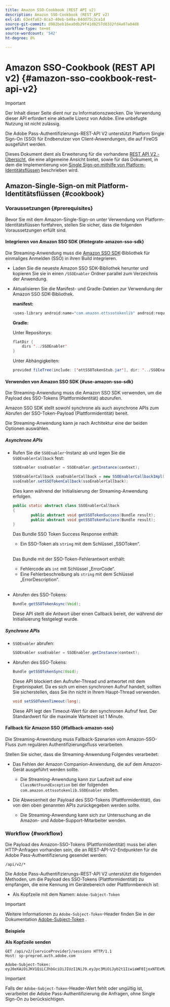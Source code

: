 ```yaml
---
title: Amazon SSO-Cookbook (REST API v2)
description: Amazon SSO-Cookbook (REST API v2)
exl-id: 63e4fa63-8ca3-40eb-b49a-84dd75c2ca1d
source-git-commit: d982beb16ea0db29f41d0257d8332fd4a07a84d8
workflow-type: tm+mt
source-wordcount: '542'
ht-degree: 0%

---
```


# Amazon SSO-Cookbook (REST API v2) {#amazon-sso-cookbook-rest-api-v2}

>[!IMPORTANT]
>
>Der Inhalt dieser Seite dient nur zu Informationszwecken. Die Verwendung dieser API erfordert eine aktuelle Lizenz von Adobe. Eine unbefugte Nutzung ist nicht zulässig.

Die Adobe Pass-Authentifizierungs-REST-API V2 unterstützt Platform Single Sign-On (SSO) für Endbenutzer von Client-Anwendungen, die auf FireOS ausgeführt werden.

Dieses Dokument dient als Erweiterung für die vorhandene [REST API V2 - Übersicht](/help/authentication/integration-guide-programmers/rest-apis/rest-api-v2/rest-api-v2-overview.md), die eine allgemeine Ansicht bietet, sowie für das Dokument, in dem die Implementierung von [Single Sign-on mithilfe von Platform-Identitätsflüssen](/help/authentication/integration-guide-programmers/rest-apis/rest-api-v2/flows/single-sign-on-access-flows/rest-api-v2-single-sign-on-platform-identity-flows.md) beschrieben wird.

## Amazon-Single-Sign-on mit Platform-Identitätsflüssen {#cookbook}

### Voraussetzungen {#prerequisites}

Bevor Sie mit dem Amazon-Single-Sign-on unter Verwendung von Platform-Identitätsflüssen fortfahren, stellen Sie sicher, dass die folgenden Voraussetzungen erfüllt sind.

#### Integrieren von Amazon SSO SDK {#integrate-amazon-sso-sdk}

Die Streaming-Anwendung muss die [Amazon SSO SDK](https://tve.zendesk.com/hc/en-us/article_attachments/360064368131/ottSSOTokenLib_v1.jar)-Bibliothek für einmaliges Anmelden (SSO) in ihren Build integrieren.

* Laden Sie die neueste Amazon SSO SDK-Bibliothek herunter und kopieren Sie sie in einen `/SSOEnabler` Ordner parallel zum Verzeichnis der Anwendung.

* Aktualisieren Sie die Manifest- und Gradle-Dateien zur Verwendung der Amazon SSO SDK-Bibliothek.

  **manifest:**

  ```JAVA
  <uses-library android:name="com.amazon.ottssotokenlib" android:required="false">
  ```

  **Gradle:**

  Unter Repositorys:

  ```JAVA
  flatDir {
      dirs '../SSOEnabler'
  }
  ```

  Unter Abhängigkeiten:

  ```JAVA
  provided fileTree(include: ['ottSSOTokenStub.jar'], dir: '../SSOEnabler')
  ```

#### Verwenden von Amazon SSO SDK {#use-amazon-sso-sdk}

Die Streaming-Anwendung muss die Amazon SSO SDK verwenden, um die Payload des SSO-Tokens (Plattformidentität) abzurufen.

Amazon SSO SDK stellt sowohl synchrone als auch asynchrone APIs zum Abrufen der SSO-Token-Payload (Plattformidentität) bereit.

Die Streaming-Anwendung kann je nach Architektur eine der beiden Optionen auswählen.

##### Asynchrone APIs

* Rufen Sie die `SSOEnabler`-Instanz ab und legen Sie die `SSOEnablerCallback` fest:

  ```JAVA
  SSOEnabler ssoEnabler = SSOEnabler.getInstance(context);
  
  SSOEnablerCallback ssoEnablerCallback = new SSOEnablerCallbackImpl();
  ssoEnabler.setSSOTokenCallback(ssoEnablerCallback);
  ```

  Dies kann während der Initialisierung der Streaming-Anwendung erfolgen.

  ```JAVA
  public static abstract class SSOEnablerCallback
  {
          public abstract void getSSOTokenSuccess(Bundle result);
          public abstract void getSSOTokenFailure(Bundle result);
  }
  ```

  Das Bundle SSO Token Success Response enthält:
   * Ein SSO-Token als `string` mit dem Schlüssel „SSOToken“.

  <br/>

  Das Bundle mit der SSO-Token-Fehlerantwort enthält:
   * Fehlercode als `int` mit Schlüssel „ErrorCode“.
   * Eine Fehlerbeschreibung als `string` mit dem Schlüssel „ErrorDescription“.

  <br/>

* Abrufen des SSO-Tokens:

  ```JAVA
  Bundle getSSOTokenAsync(Void);
  ```

  Diese API stellt die Antwort über einen Callback bereit, der während der Initialisierung festgelegt wurde.

##### Synchrone APIs

* `SSOEnabler` abrufen:

  ```JAVA
  SSOEnabler ssoEnabler = SSOEnabler.getInstance(context);
  ```

* Abrufen des SSO-Tokens:

  ```JAVA
  Bundle getSSOTokenSync(Void);
  ```

  Diese API blockiert den Aufrufer-Thread und antwortet mit dem Ergebnispaket. Da es sich um einen synchronen Aufruf handelt, sollten Sie sicherstellen, dass Sie ihn nicht in Ihrem Haupt-Thread verwenden.

  ```JAVA
  void setSSOTokenTimeout(long);
  ```

  Diese API legt den Timeout-Wert für den synchronen Aufruf fest. Der Standardwert für die maximale Wartezeit ist 1 Minute.

#### Fallback für Amazon SSO {#fallback-amazon-sso}

Die Streaming-Anwendung muss Fallback-Szenarien vom Amazon-SSO-Fluss zum regulären Authentifizierungsfluss verarbeiten.

Stellen Sie sicher, dass die Streaming-Anwendung Folgendes verarbeitet:

* Das Fehlen der Amazon Companion-Anwendung, die auf dem Amazon-Gerät ausgeführt werden sollte.
   * Die Streaming-Anwendung kann zur Laufzeit auf eine `ClassNotFoundException` bei der folgenden `com.amazon.ottssotokenlib.SSOEnabler` stoßen.

* Die Abwesenheit der Payload des SSO-Tokens (Plattformidentität), das von den oben genannten APIs zurückgegeben werden sollte.
   * Die Streaming-Anwendung kann sich zur Untersuchung an die Amazon- und Adobe-Support-Mitarbeiter wenden.

### Workflow {#workflow}

Die Payload des Amazon-SSO-Tokens (Plattformidentität) muss bei allen HTTP-Anfragen vorhanden sein, die an REST-API-V2-Endpunkten für die Adobe Pass-Authentifizierung gesendet werden:

```
/api/v2/*
```

Die Adobe Pass-Authentifizierungs-REST-API V2 unterstützt die folgenden Methoden, um die Payload des SSO-Tokens (Plattformidentität) zu empfangen, die eine Kennung im Gerätebereich oder Plattformbereich ist:

* Als Kopfzeile mit dem Namen: `Adobe-Subject-Token`

>[!IMPORTANT]
> 
> Weitere Informationen zu `Adobe-Subject-Token`-Header finden Sie in der Dokumentation [Adobe-Subject-Token](/help/authentication/integration-guide-programmers/rest-apis/rest-api-v2/appendix/headers/rest-api-v2-appendix-headers-adobe-subject-token.md) .

#### Beispiele

**Als Kopfzeile senden**

```HTTPS
GET /api/v2/{serviceProvider}/sessions HTTP/1.1 
Host: sp-preprod.auth.adobe.com

Adobe-Subject-Token: eyJ0eXAiOiJKV1QiLCJhbGciOiJIUzI1NiJ9.eyJpc3MiOiJyb2t1IiwiaWF0IjoxNTExMzY4ODAyLCJleHAiOjE1NDI5MDQ4MDIsImF1ZCI6ImFkb2JlIiwic3ViIjoiNWZjYzMwODctYWJmZi00OGU4LWJhZTgtODQzODViZTFkMzQwIiwiZGlkIjoiY2FmZjQ1ZDAtM2NhMy00MDg3LWI2MjMtNjFkZjNhMmNlOWM4In0.JlBFhNhNCJCDXLwBjy5tt3PtPcqbMKEIGZ6sr2NA
```

>[!IMPORTANT]
>
> Falls der `Adobe-Subject-Token`-Header-Wert fehlt oder ungültig ist, verarbeitet die Adobe Pass-Authentifizierung die Anfragen, ohne Single Sign-On zu berücksichtigen.
